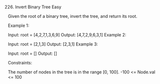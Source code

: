226. Invert Binary Tree
Easy

Given the root of a binary tree, invert the tree, and return its root.



Example 1:


Input: root = [4,2,7,1,3,6,9]
Output: [4,7,2,9,6,3,1]
Example 2:


Input: root = [2,1,3]
Output: [2,3,1]
Example 3:

Input: root = []
Output: []


Constraints:

The number of nodes in the tree is in the range [0, 100].
-100 <= Node.val <= 100
